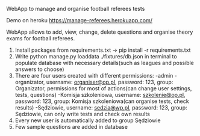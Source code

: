 WebApp to manage and organise football referees tests

Demo on heroku https://manage-referees.herokuapp.com/

WebApp allows to add, view, change, delete questions and organise theory exams for football referees.

1. Install packages from requirements.txt -> pip install -r requirements.txt
2. Write python manage.py loaddata ./fixtures/db.json in terminal to populate database with necessary details(such as
   leagues and possible answers to choose)
3. There are four users created with different permissions:
   -admin
   -organizator, username: organiser@op.pl, password: 123, group: Organizator, permissions for most of actions(can
   change user settings, tests, questions)
   -Komisja szkoleniowa, username: szkolenie@op.pl, password: 123, group: Komisja szkoleniowa(can organise tests, check
   results)
   -Sędziowie, username: sedzia@wp.pl, password: 123, group: Sędziowie, can only write tests and check own results
4. Every new user is automatically added to group Sędziowie
5. Few sample questions are added in database
